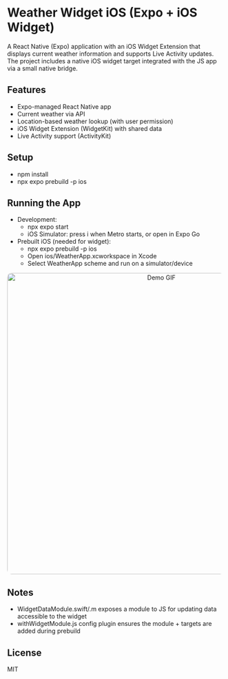 # Weather Widget iOS (Expo + iOS Widget)
A React Native (Expo) application with an iOS Widget Extension that displays current weather information and supports Live Activity updates. The project includes a native iOS widget target integrated with the JS app via a small native bridge.

## Features
- Expo-managed React Native app
- Current weather via API
- Location-based weather lookup (with user permission)
- iOS Widget Extension (WidgetKit) with shared data
- Live Activity support (ActivityKit)

## Setup
   - npm install
   - npx expo prebuild -p ios 

## Running the App
- Development:
  - npx expo start
  - iOS Simulator: press i when Metro starts, or open in Expo Go
- Prebuilt iOS (needed for widget):
  - npx expo prebuild -p ios
  - Open ios/WeatherApp.xcworkspace in Xcode
  - Select WeatherApp scheme and run on a simulator/device

<p align="center">
  <img src="https://github.com/user-attachments/assets/f3928328-2c93-4d8e-9fa4-68b3b831b304" 
       alt="Demo GIF" 
       height="700px" 
       style="border-radius:10px;"/>
</p>


## Notes
- WidgetDataModule.swift/.m exposes a module to JS for updating data accessible to the widget
- withWidgetModule.js config plugin ensures the module + targets are added during prebuild


## License
MIT
